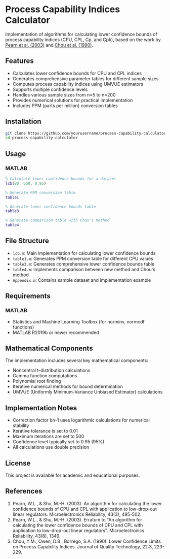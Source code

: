 # Process Capability Indices Calculator

Implementation of algorithms for calculating lower confidence bounds of process capability indices (CPU, CPL, Cp, and Cpk), based on the work by [Pearn et al. (2003)](https://doi.org/10.1016/S0026-2714(02)00264-0) and [Chou et al. (1990)](https://doi.org/10.1080/00224065.1990.11979242).

## Features
- Calculates lower confidence bounds for CPU and CPL indices
- Generates comprehensive parameter tables for different sample sizes
- Computes process capability indices using UMVUE estimators
- Supports multiple confidence levels
- Handles various sample sizes from n=5 to n=200
- Provides numerical solutions for practical implementation
- Includes PPM (parts per million) conversion tables

## Installation
```bash
git clone https://github.com/yourusername/process-capability-calculator
cd process-capability-calculator
```

## Usage
### MATLAB
```matlab
% Calculate lower confidence bounds for a dataset
lcb(80, 650, 0.95)

% Generate PPM conversion table
table1

% Generate lower confidence bounds table
table3

% Generate comparison table with Chou's method
table4
```

## File Structure
- `lcb.m`: Main implementation for calculating lower confidence bounds
- `table1.m`: Generates PPM conversion table for different CPU values
- `table3.m`: Generates comprehensive lower confidence bounds table
- `table4.m`: Implements comparison between new method and Chou's method
- `Appendix.m`: Contains sample dataset and implementation example

## Requirements
### MATLAB
- Statistics and Machine Learning Toolbox (for norminv, normcdf functions)
- MATLAB R2019b or newer recommended

## Mathematical Components
The implementation includes several key mathematical components:
- Noncentral t-distribution calculations
- Gamma function computations
- Polynomial root finding
- Iterative numerical methods for bound determination
- UMVUE (Uniformly Minimum-Variance Unbiased Estimator) calculations

## Implementation Notes
- Correction factor bn-1 uses logarithmic calculations for numerical stability
- Iterative tolerance is set to 0.01
- Maximum iterations are set to 500
- Confidence level typically set to 0.95 (95%)
- All calculations use double precision

## License
This project is available for academic and educational purposes.

## References
1. Pearn, W.L., & Shu, M.-H. (2003). An algorithm for calculating the lower confidence bounds of CPU and CPL with application to low-drop-out linear regulators. Microelectronics Reliability, 43(3), 495-502.
2. Pearn, W.L., & Shu, M.-H. (2003). Erratum to "An algorithm for calculating the lower confidence bounds of CPU and CPL with application to low-drop-out linear regulators". Microelectronics Reliability, 43(8), 1349.
3. Chou, Y.M., Owen, D.B., Borrego, S.A. (1990). Lower Confidence Limits on Process Capability Indices. Journal of Quality Technology, 22:3, 223-229.
